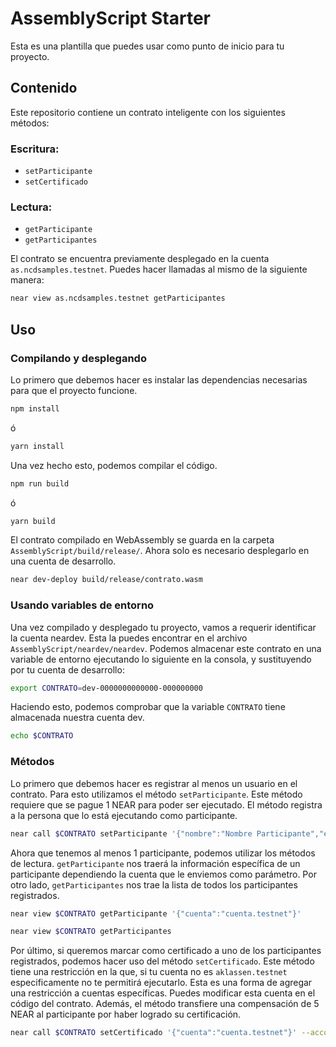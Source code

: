 # AssemblyScript Starter

Esta es una plantilla que puedes usar como punto de inicio para tu proyecto.

## Contenido

Este repositorio contiene un contrato inteligente con los siguientes métodos:
### Escritura:
* `setParticipante`
* `setCertificado`
### Lectura:
* `getParticipante`
* `getParticipantes`

El contrato se encuentra previamente desplegado en la cuenta `as.ncdsamples.testnet`. Puedes hacer llamadas al mismo de la siguiente manera:

```sh
near view as.ncdsamples.testnet getParticipantes
```

## Uso

### Compilando y desplegando

Lo primero que debemos hacer es instalar las dependencias necesarias para que el proyecto funcione.

```sh
npm install
```

ó

```sh
yarn install
```

Una vez hecho esto, podemos compilar el código.

```sh
npm run build
```

ó

```sh
yarn build
```

El contrato compilado en WebAssembly se guarda en la carpeta `AssemblyScript/build/release/`. Ahora solo es necesario desplegarlo en una cuenta de desarrollo.

```sh
near dev-deploy build/release/contrato.wasm
```

### Usando variables de entorno

Una vez compilado y desplegado tu proyecto, vamos a requerir identificar la cuenta neardev. Esta la puedes encontrar en el archivo `AssemblyScript/neardev/neardev`. Podemos almacenar este contrato en una variable de entorno ejecutando lo siguiente en la consola, y sustituyendo por tu cuenta de desarrollo:

```sh
export CONTRATO=dev-0000000000000-000000000
```

Haciendo esto, podemos comprobar que la variable `CONTRATO` tiene almacenada nuestra cuenta dev.

```sh
echo $CONTRATO
```

### Métodos

Lo primero que debemos hacer es registrar al menos un usuario en el contrato. Para esto utilizamos el método `setParticipante`. Este método requiere que se pague 1 NEAR para poder ser ejecutado. El método registra a la persona que lo está ejecutando como participante.

```sh
near call $CONTRATO setParticipante '{"nombre":"Nombre Participante","edad":18}' --accountId tucuenta.testnet --amount 1
```

Ahora que tenemos al menos 1 participante, podemos utilizar los métodos de lectura. `getParticipante` nos traerá la información específica de un participante dependiendo la cuenta que le enviemos como parámetro. Por otro lado, `getParticipantes` nos trae la lista de todos los participantes registrados.

```sh
near view $CONTRATO getParticipante '{"cuenta":"cuenta.testnet"}'
```

```sh
near view $CONTRATO getParticipantes
```

Por último, si queremos marcar como certificado a uno de los participantes registrados, podemos hacer uso del método `setCertificado`. Este método tiene una restricción en la que, si tu cuenta no es `aklassen.testnet` especificamente no te permitirá ejecutarlo. Esta es una forma de agregar una restricción a cuentas específicas. Puedes modificar esta cuenta en el código del contrato. Además, el método transfiere una compensación de 5 NEAR al participante por haber logrado su certificación.

```sh
near call $CONTRATO setCertificado '{"cuenta":"cuenta.testnet"}' --accountId cuenta.testnet
```

